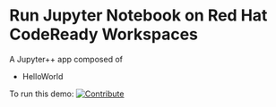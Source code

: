 # Run Jupyter Notebook on Red Hat CodeReady Workspaces
A Jupyter++ app composed of
- HelloWorld


To run this demo: [![Contribute](factory-contribute.svg)](https://codeready-openshift-workspaces.apps.cluster-e488.e488.sandbox1272.opentlc.com/factory?url=https://github.com/nmalvankar/crw-jupyternotebook)
